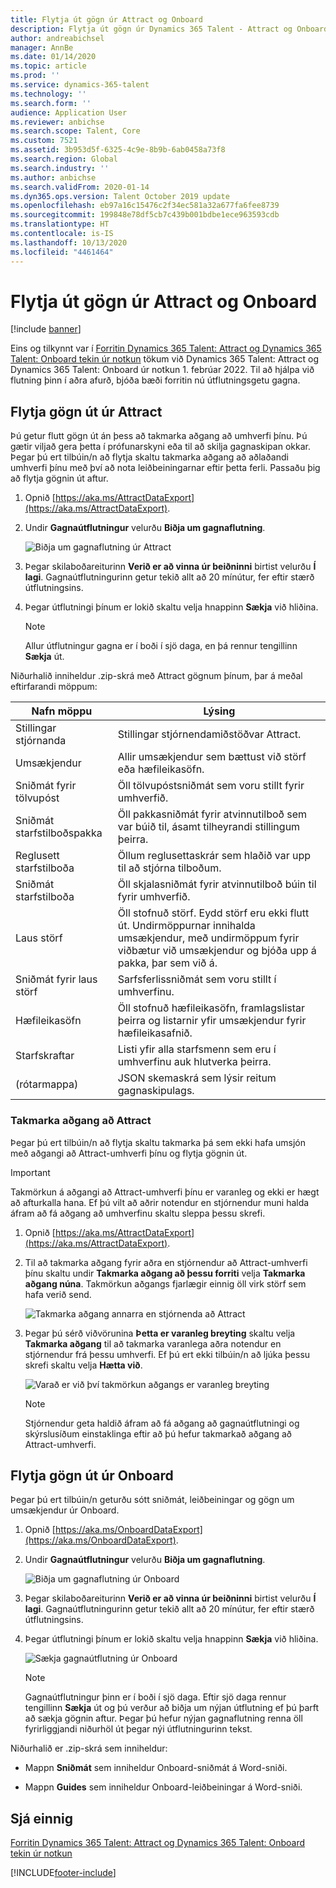 ```yaml
---
title: Flytja út gögn úr Attract og Onboard
description: Flytja út gögn úr Dynamics 365 Talent - Attract og Onboard.
author: andreabichsel
manager: AnnBe
ms.date: 01/14/2020
ms.topic: article
ms.prod: ''
ms.service: dynamics-365-talent
ms.technology: ''
ms.search.form: ''
audience: Application User
ms.reviewer: anbichse
ms.search.scope: Talent, Core
ms.custom: 7521
ms.assetid: 3b953d5f-6325-4c9e-8b9b-6ab0458a73f8
ms.search.region: Global
ms.search.industry: ''
ms.author: anbichse
ms.search.validFrom: 2020-01-14
ms.dyn365.ops.version: Talent October 2019 update
ms.openlocfilehash: eb97a16c15476c2f34ec581a32a677fa6fee8739
ms.sourcegitcommit: 199848e78df5cb7c439b001bdbe1ece963593cdb
ms.translationtype: HT
ms.contentlocale: is-IS
ms.lasthandoff: 10/13/2020
ms.locfileid: "4461464"
---
```

# <a name="export-data-from-attract-and-onboard"></a>Flytja út gögn úr Attract og Onboard

[!include [banner](includes/banner.md)]

Eins og tilkynnt var í [Forritin Dynamics 365 Talent: Attract og Dynamics 365 Talent: Onboard tekin úr notkun](https://community.dynamics.com/365/talent/b/dynamics365fortalent/posts/retiring-dynamics-365-talent-attract-and-onboard-apps) tökum við Dynamics 365 Talent: Attract og Dynamics 365 Talent: Onboard úr notkun 1. febrúar 2022. Til að hjálpa við flutning þinn í aðra afurð, bjóða bæði forritin nú útflutningsgetu gagna.

## <a name="export-data-from-attract"></a>Flytja gögn út úr Attract

Þú getur flutt gögn út án þess að takmarka aðgang að umhverfi þínu. Þú gætir viljað gera þetta í prófunarskyni eða til að skilja gagnaskipan okkar. Þegar þú ert tilbúin/n að flytja skaltu takmarka aðgang að aðlaðandi umhverfi þínu með því að nota leiðbeiningarnar eftir þetta ferli. Passaðu þig að flytja gögnin út aftur. 

1. Opnið [https://aka.ms/AttractDataExport](https://aka.ms/AttractDataExport).

2. Undir **Gagnaútflutningur** velurðu **Biðja um gagnaflutning**.

   ![[Biðja um gagnaflutning úr Attract](./media/attract-onboard-export-data-attract-request.png)](./media/attract-onboard-export-data-attract-request.png)

3. Þegar skilaboðareiturinn **Verið er að vinna úr beiðninni** birtist velurðu **Í lagi**. Gagnaútflutningurinn getur tekið allt að 20 mínútur, fer eftir stærð útflutningsins.

4. Þegar útflutningi þínum er lokið skaltu velja hnappinn **Sækja** við hliðina. 

   >[!NOTE]
   >Allur útflutningur gagna er í boði í sjö daga, en þá rennur tengillinn **Sækja** út.</br>
   
Niðurhalið inniheldur .zip-skrá með Attract gögnum þínum, þar á meðal eftirfarandi möppum:

| Nafn möppu | Lýsing |
| --- | --- |
| Stillingar stjórnanda | Stillingar stjórnendamiðstöðvar Attract. |
| Umsækjendur | Allir umsækjendur sem bættust við störf eða hæfileikasöfn. |
| Sniðmát fyrir tölvupóst | Öll tölvupóstsniðmát sem voru stillt fyrir umhverfið. |
| Sniðmát starfstilboðspakka | Öll pakkasniðmát fyrir atvinnutilboð sem var búið til, ásamt tilheyrandi stillingum þeirra. |
| Reglusett starfstilboða |  Öllum reglusettaskrár sem hlaðið var upp til að stjórna tilboðum. |
| Sniðmát starfstilboða | Öll skjalasniðmát fyrir atvinnutilboð búin til fyrir umhverfið. |
| Laus störf | Öll stofnuð störf. Eydd störf eru ekki flutt út. Undirmöppurnar innihalda umsækjendur, með undirmöppum fyrir viðbætur við umsækjendur og bjóða upp á pakka, þar sem við á. |
| Sniðmát fyrir laus störf | Sarfsferlissniðmát sem voru stillt í umhverfinu. |
| Hæfileikasöfn | Öll stofnuð hæfileikasöfn, framlagslistar þeirra og listarnir yfir umsækjendur fyrir hæfileikasafnið. |
| Starfskraftar | Listi yfir alla starfsmenn sem eru í umhverfinu auk hlutverka þeirra. |
| (rótarmappa) | JSON skemaskrá sem lýsir reitum gagnaskipulags. |

### <a name="restrict-access-to-attract"></a>Takmarka aðgang að Attract

Þegar þú ert tilbúin/n að flytja skaltu takmarka þá sem ekki hafa umsjón með aðgangi að Attract-umhverfi þínu og flytja gögnin út.

>[!IMPORTANT]
>Takmörkun á aðgangi að Attract-umhverfi þínu er varanleg og ekki er hægt að afturkalla hana. Ef þú vilt að aðrir notendur en stjórnendur muni halda áfram að fá aðgang að umhverfinu skaltu sleppa þessu skrefi.

1. Opnið [https://aka.ms/AttractDataExport](https://aka.ms/AttractDataExport).

2. Til að takmarka aðgang fyrir aðra en stjórnendur að Attract-umhverfi þínu skaltu undir **Takmarka aðgang að þessu forriti** velja **Takmarka aðgang núna**. Takmörkun aðgangs fjarlægir einnig öll virk störf sem hafa verið send.

   ![[Takmarka aðgang annarra en stjórnenda að Attract](./media/attract-onboard-export-data-attract-restrict-access.png)](./media/attract-onboard-export-data-attract-restrict-access.png)

3. Þegar þú sérð viðvörunina **Þetta er varanleg breyting** skaltu velja **Takmarka aðgang** til að takmarka varanlega aðra notendur en stjórnendur frá þessu umhverfi. Ef þú ert ekki tilbúin/n að ljúka þessu skrefi skaltu velja **Hætta við**.

   ![[Varað er við því takmörkun aðgangs er varanleg breyting](./media/attract-onboard-export-data-attract-warning.png)](./media/attract-onboard-export-data-attract-warning.png)

   >[!NOTE]
   >Stjórnendur geta haldið áfram að fá aðgang að gagnaútflutningi og skýrslusíðum einstaklinga eftir að þú hefur takmarkað aðgang að Attract-umhverfi.

## <a name="export-data-from-onboard"></a>Flytja gögn út úr Onboard

Þegar þú ert tilbúin/n geturðu sótt sniðmát, leiðbeiningar og gögn um umsækjendur úr Onboard.

1. Opnið [https://aka.ms/OnboardDataExport](https://aka.ms/OnboardDataExport).

2. Undir **Gagnaútflutningur** velurðu **Biðja um gagnaflutning**. 

   ![[Biðja um gagnaflutning úr Onboard](./media/attract-onboard-export-data-onboard-request.png)](./media/attract-onboard-export-data-onboard-request.png)

3. Þegar skilaboðareiturinn **Verið er að vinna úr beiðninni** birtist velurðu **Í lagi**. Gagnaútflutningurinn getur tekið allt að 20 mínútur, fer eftir stærð útflutningsins.

4. Þegar útflutningi þínum er lokið skaltu velja hnappinn **Sækja** við hliðina. 

   ![[Sækja gagnaútflutning úr Onboard](./media/attract-onboard-export-data-onboard-download.png)](./media/attract-onboard-export-data-onboard-download.png)

   >[!NOTE]
   >Gagnaútflutningur þinn er í boði í sjö daga. Eftir sjö daga rennur tengillinn **Sækja** út og þú verður að biðja um nýjan útflutning ef þú þarft að sækja gögnin aftur. Þegar þú hefur nýjan gagnaflutning renna öll fyrirliggjandi niðurhöl út þegar nýi útflutningurinn tekst.

Niðurhalið er .zip-skrá sem inniheldur:

- Mappn **Sniðmát** sem inniheldur Onboard-sniðmát á Word-sniði.

- Mappn **Guides** sem inniheldur Onboard-leiðbeiningar á Word-sniði.

## <a name="see-also"></a>Sjá einnig

[Forritin Dynamics 365 Talent: Attract og Dynamics 365 Talent: Onboard tekin úr notkun](https://community.dynamics.com/365/talent/b/dynamics365fortalent/posts/retiring-dynamics-365-talent-attract-and-onboard-apps)

[!INCLUDE[footer-include](../includes/footer-banner.md)]